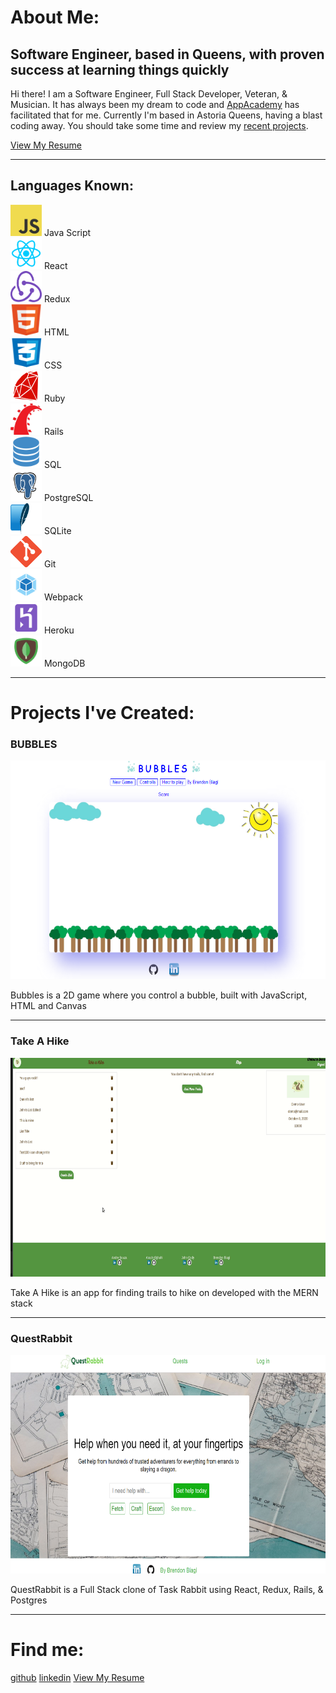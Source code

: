 <head>
<link rel="stylesheet" href="./style.css">
<link rel='icon' type='image/png' href='./favicon.png'/>
<!-- <script src="./hover.js"></script> -->
</head>

# About Me:

<div class='intro'>
<h2>Software Engineer, based in Queens, with proven success at learning things quickly</h2>
<p>Hi there! I am a Software Engineer, Full Stack Developer, Veteran, & Musician. It has always been my dream to code and <a target="_blank" class="a3" href="https://www.appacademy.io/">AppAcademy</a> has facilitated that for me. Currently I'm based in Astoria Queens, having a blast coding away. You should take some time and review my <a href="#projects" class='a3'>recent projects</a>.</p>
<a target="_blank" class='a2' href="https://drive.google.com/file/d/1AsTQNu3M0gmi4ZkAlve4Ibas4-M9C8jm/view?usp=sharing">
View My Resume
</a>
</div>

<hr/>

## Languages Known:

<div id="code">
<div class='desc'>
<img class="code" src="images/js.png" height='50' width='50'>
<span>Java Script</span>
</div>
<div class="desc">
<img class="code" src="images/react.png" height='50' width='50'>
<span>React</span>
</div>
<div class="desc">
<img class="code" src="images/redux.png" height='50' width='50'>
<span>Redux</span>
</div>
<div class="desc">
<img class="code" src="images/html.png" height='50' width='50'>
<span>HTML</span>
</div>
<div class="desc">
<img class="code" src="images/css.png" height='50' width='50'>
<span>CSS</span>
</div>
<div class="desc">
<img class="code" src="images/ruby.png" height='50' width='50'>
<span>Ruby</span>
</div>
<div class="desc">
<img class="code" src="images/rails.png" height='50' width='50'>
<span>Rails</span>
</div>
<div class="desc">
<img class="code2" src="images/sql.png" height='50' width='50'>
<span>SQL</span>
</div>
<div class="desc">
<img class="code" src="images/post.png" height='50' width='50'>
<span>PostgreSQL</span>
</div>
<div class="desc">
<img class="code2" src="images/lite.png" height='50' width='50'>
<span>SQLite</span>
</div>
<div class="desc">
<img class="code2" src="images/git.png" height='50' width='50'>
<span>Git</span>
</div>
<div class="desc">
<img class="code2" src="images/webpack.png" height='50' width='50'>
<span>Webpack</span>
</div>
<div class="desc">
<img class="code2" src="images/heroku.png" height='50' width='50'>
<span>Heroku</span>
</div>
<div class="desc">
<img class="code2" src="images/mongodb.png" height='50' width='50'>
<span>MongoDB</span>
</div>
</div>
<hr/>

# Projects I've Created:

<div class="projects" id='projects'>
<div class="display">

<h3>BUBBLES</h3>
<a target="_blank" class="a" href="https://bman2386.github.io/Bubbles_JS_Project/"><img src="images/Bubbles.PNG" height="350" width="600"></a>
<p class='p'>Bubbles is a 2D game where you control a bubble, built with JavaScript, HTML and Canvas</p>
<hr/>
</div>

<div class="display">

<h3>Take A Hike</h3>
<a target="_blank" class="a" href="https://take-a-hike1.herokuapp.com/#/"><img src="images/hiking.gif" height="350" width="600"></a>
<p class='p'>Take A Hike is an app for finding trails to hike on developed with the MERN stack</p>
<hr/>
</div>

<div class="display">

<h3>QuestRabbit</h3>
<a target="_blank" class="a" href="https://quest-rabbit.herokuapp.com/#/"><img src="images/QuestRabbit.PNG" height="350" width="600"></a>
<p class='p'>QuestRabbit is a Full Stack clone of Task Rabbit using React, Redux, Rails, & Postgres</p>

</div>
</div>

<hr/>

# Find me:
<div class='links'>
<a target="_blank" class='a2' href="https://github.com/Bman2386">github</a>
<a target="_blank" class='a2' href="https://www.linkedin.com/in/brendonbiagi/">linkedin</a>
<a target="_blank" class='a2' href="https://drive.google.com/file/d/1AsTQNu3M0gmi4ZkAlve4Ibas4-M9C8jm/view?usp=sharing">
View My Resume
</a>
</div>